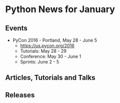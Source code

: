 # Python News for January

## Events

* PyCon 2016 - Portland, May 28 - June 5
	* https://us.pycon.org/2016
	* Tutorials: May 28 - 29
	* Conference: May 30 - June 1
	* Sprints: June 2 - 5

## Articles, Tutorials and Talks

## Releases
